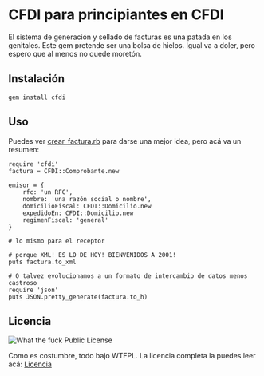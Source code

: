 # CFDI para principiantes en CFDI

El sistema de generación y sellado de facturas es una patada en los genitales. Este gem pretende ser una bolsa de hielos. Igual va a doler, pero espero que al menos no quede moretón.

## Instalación

    gem install cfdi

## Uso

Puedes ver [crear_factura.rb](examples/crear_factura.rb) para darse una mejor idea, pero acá va un resumen:

    require 'cfdi'
	factura = CFDI::Comprobante.new
	
	emisor = {
		rfc: 'un RFC',
		nombre: 'una razón social o nombre',
		domicilioFiscal: CFDI::Domicilio.new
		expedidoEn: CFDI::Domicilio.new
		regimenFiscal: 'general'
	}
	
	# lo mismo para el receptor
	
	# porque XML! ES LO DE HOY! BIENVENIDOS A 2001!
	puts factura.to_xml
	
	# O talvez evolucionamos a un formato de intercambio de datos menos castroso
	require 'json'
	puts JSON.pretty_generate(factura.to_h)
	
## Licencia

![What the fuck Public License](http://www.wtfpl.net/wp-content/uploads/2012/12/wtfpl-badge-1.png)

Como es costumbre, todo bajo WTFPL. La licencia completa la puedes leer acá: [Licencia](LICENSE.txt)